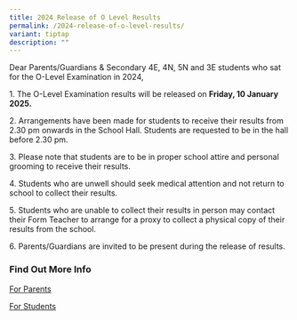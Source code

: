 ```yaml
---
title: 2024 Release of O Level Results
permalink: /2024-release-of-o-level-results/
variant: tiptap
description: ""
---
```

<p>Dear Parents/Guardians &amp; Secondary 4E, 4N, 5N and 3E students who
sat for the O-Level Examination in 2024,</p>
<p>1. The O-Level Examination results will be released on <strong>Friday, 10 January 2025.</strong>
</p>
<p>2. Arrangements have been made for students to receive their results from
2.30 pm onwards in the School Hall. Students are requested to be in the
hall before 2.30 pm.</p>
<p>3. Please note that students are to be in proper school attire and personal
grooming to receive their results.</p>
<p>4. Students who are unwell should seek medical attention and not return
to school to collect their results.</p>
<p>5. Students who are unable to collect their results in person may contact
their Form Teacher to arrange for a proxy to collect a physical copy of
their results from the school.</p>
<p>6. Parents/Guardians are invited to be present during the release of results.</p>
<p></p>
<h3>Find Out More Info</h3>
<p><a href="/gce-o-level-results-info-for-parents/" rel="noopener nofollow" target="_blank">For Parents</a>
</p>
<p><a href="/2024-gce-o-level-results-release-info-for-students/" rel="noopener nofollow" target="_blank">For Students</a>
</p>